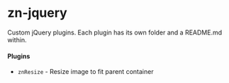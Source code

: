 zn-jquery
=========

Custom jQuery plugins. Each plugin has its own folder and a README.md within.

#### Plugins
* `znResize` - Resize image to fit parent container

